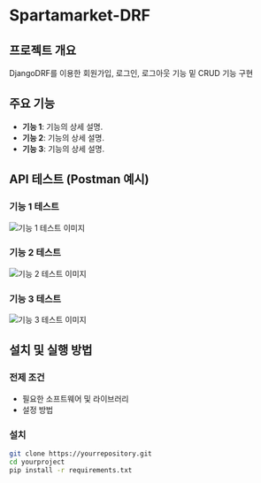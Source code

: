 # Spartamarket-DRF

## 프로젝트 개요
DjangoDRF를 이용한 회원가입, 로그인, 로그아웃 기능 밑 CRUD 기능 구현

## 주요 기능
- **기능 1**: 기능의 상세 설명.
- **기능 2**: 기능의 상세 설명.
- **기능 3**: 기능의 상세 설명.

## API 테스트 (Postman 예시)

### 기능 1 테스트
![기능 1 테스트 이미지](path/to/your/image1.png)

### 기능 2 테스트
![기능 2 테스트 이미지](path/to/your/image2.png)

### 기능 3 테스트
![기능 3 테스트 이미지](path/to/your/image3.png)

## 설치 및 실행 방법
### 전제 조건
- 필요한 소프트웨어 및 라이브러리
- 설정 방법

### 설치
```bash
git clone https://yourrepository.git
cd yourproject
pip install -r requirements.txt